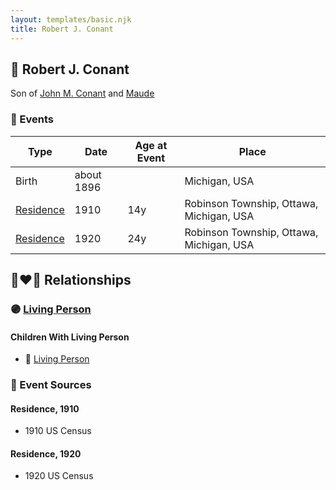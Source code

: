 ```yaml
---
layout: templates/basic.njk
title: Robert J. Conant
---
```

## 🔵 Robert J. Conant

Son of [John M. Conant](/people/3/38989658) and [Maude ](/people/5/58402932)

### 📆 Events

Type | Date | Age at Event | Place
------ | ------ | ------ | ------
Birth | about 1896 |  | Michigan, USA
[Residence](#event-event-0) | 1910 | 14y | Robinson Township, Ottawa, Michigan, USA
[Residence](#event-event-1) | 1920 | 24y | Robinson Township, Ottawa, Michigan, USA

## 👩‍❤️‍👨 Relationships

### 🟣 [Living Person](/people/7/73409066)

#### Children With Living Person
* 🔵 [Living Person](/people/3/38299190)
### 📰 Event Sources

#### <a id="event-event-0"></a> Residence, 1910
* 1910 US Census

#### <a id="event-event-1"></a> Residence, 1920
* 1920 US Census
